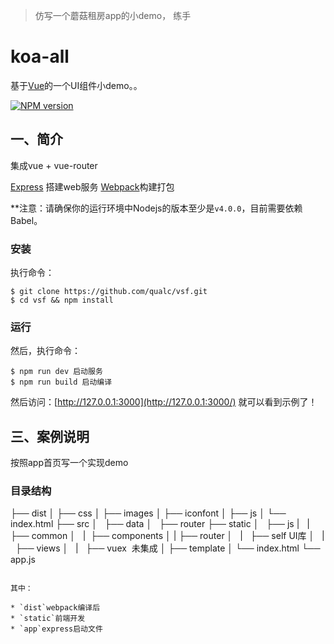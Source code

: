 > 仿写一个蘑菇租房app的小demo， 练手
# koa-all

基于[Vue](https://github.com/vuejs/vue)的一个UI组件小demo。。

[![NPM version](https://img.shields.io/npm/v/express.svg)](https://www.npmjs.com/package/express)

## 一、简介

集成vue + vue-router

[Express](http://www.expressjs.com.cn/) 搭建web服务
[Webpack](http://webpack.github.io/docs/)构建打包

**注意：请确保你的运行环境中Nodejs的版本至少是`v4.0.0`，目前需要依赖Babel。
### 安装

执行命令：
```
$ git clone https://github.com/qualc/vsf.git
$ cd vsf && npm install
```

### 运行

然后，执行命令：
```
$ npm run dev 启动服务
$ npm run build 启动编译
```

然后访问：[http://127.0.0.1:3000](http://127.0.0.1:3000/) 就可以看到示例了！

## 三、案例说明
按照app首页写一个实现demo

### 目录结构

├── dist
│   ├── css
│   ├── images
│   ├── iconfont
│   ├── js
│   └── index.html
├── src
│   ├── data
│   ├── router
├── static
│   ├── js
|   |   ├── common
│   |   ├── components
│   |   ├── router
│   |   ├── self UI库
│   |   ├── views
│   |   ├── vuex  未集成
│   ├── template
│   └── index.html
└── app.js

```

其中：

* `dist`webpack编译后
* `static`前端开发
* `app`express启动文件

